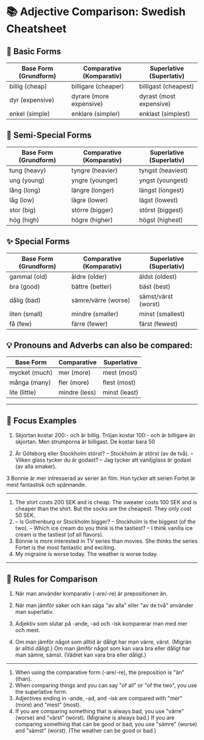# 📚 Adjective Comparison: Swedish Cheatsheet

## 📝 Basic Forms

| Base Form (Grundform) | Comparative (Komparativ) | Superlative (Superlativ) |
|-----------------------|--------------------------|--------------------------|
| billig (cheap)        | billigare (cheaper)      | billigast (cheapest)     |
| dyr (expensive)       | dyrare (more expensive)  | dyrast (most expensive)  |
| enkel (simple)        | enklare (simpler)        | enklast (simplest)       |

## 🌟 Semi-Special Forms

| Base Form (Grundform) | Comparative (Komparativ) | Superlative (Superlativ) |
|-----------------------|--------------------------|--------------------------|
| tung (heavy)          | tyngre (heavier)         | tyngst (heaviest)        |
| ung (young)           | yngre (younger)          | yngst (youngest)         |
| lång (long)           | längre (longer)          | längst (longest)         |
| låg (low)             | lägre (lower)            | lägst (lowest)           |
| stor (big)            | större (bigger)          | störst (biggest)         |
| hög (high)            | högre (higher)           | högst (highest)          |

## ✨ Special Forms

| Base Form (Grundform) | Comparative (Komparativ) | Superlative (Superlativ) |
|-----------------------|--------------------------|--------------------------|
| gammal (old)          | äldre (older)            | äldst (oldest)           |
| bra (good)            | bättre (better)          | bäst (best)              |
| dålig (bad)           | sämre/värre (worse)      | sämst/värst (worst)      |
| liten (small)         | mindre (smaller)         | minst (smallest)         |
| få (few)              | färre (fewer)            | färst (fewest)           |

## 💡 Pronouns and Adverbs can also be compared:

| Base Form             | Comparative              | Superlative              |
|-----------------------|--------------------------|--------------------------|
| mycket (much)         | mer (more)               | mest (most)              |
| många (many)          | fler (more)              | flest (most)             |
| lite (little)         | mindre (less)            | minst (least)            |

---

## 🎯 Focus Examples

1. Skjortan kostar 200:- och är billig. Tröjan kostar 100:- och är billigare än skjortan. Men strumporna är billigast. De kostar bara 50

2. Är Göteborg eller Stockholm störst?
 – Stockholm är störst (av de två).
 – Vilken glass tycker du är godast?
 – Jag tycker att vaniljglass är godast (av alla smaker).

3 Bonnie är mer intresserad av serier än film. Hon tycker att serien Fortet är mest fantastisk och spännande.

---

1.  The shirt costs 200 SEK and is cheap. The sweater costs 100 SEK and is cheaper than the shirt. But the socks are the cheapest. They only cost 50 SEK.
2.  – Is Gothenburg or Stockholm bigger?
    – Stockholm is the biggest (of the two).
    – Which ice cream do you think is the tastiest?
    – I think vanilla ice cream is the tastiest (of all flavors).
3.  Bonnie is more interested in TV series than movies. She thinks the series Fortet is the most fantastic and exciting.
4.  My migraine is worse today. The weather is worse today.

---

## 📜 Rules for Comparison

1. När man använder komparativ (-are/-re) är prepositionen än.

2. När man jämför saker och kan säga "av alla" eller "av de två" använder man superlativ.

3.  Adjektiv som slutar på -ande, -ad och -isk komparerar man med mer och mest.
4.  Om man jämför något som alltid är dåligt har man värre, värst. (Migrän är alltid dåligt.) Om man jämför något som kan vara bra eller dåligt har man sämre, sämst. (Vädret kan vara bra eller dåligt.)

---

1.  When using the comparative form (-are/-re), the preposition is "än" (than).
2.  When comparing things and you can say "of all" or "of the two", you use the superlative form.
3.  Adjectives ending in -ande, -ad, and -isk are compared with "mer" (more) and "mest" (most).
4.  If you are comparing something that is always bad, you use "värre" (worse) and "värst" (worst). (Migraine is always bad.) If you are comparing something that can be good or bad, you use "sämre" (worse) and "sämst" (worst). (The weather can be good or bad.)

